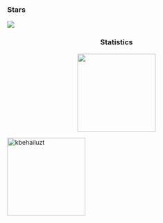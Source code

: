 </div><h3 align="left">Stars</h3>
<img src="https://user-images.githubusercontent.com/73097560/115834477-dbab4500-a447-11eb-908a-139a6edaec5c.gif"><h3 align="center">Statistics</h3>
<div align="center">
<a href="https://github.com/kbehailuzt">
<img align="center" src="http://github-profile-summary-cards.vercel.app/api/cards/profile-details?username=kbehailuzt&theme=github_dark" height="180em" />
</div>
<p><img align="center" height="180em" src="https://github-readme-streak-stats.herokuapp.com/?user=kbehailuzt&theme=github-dark" alt="kbehailuzt" /></p>


